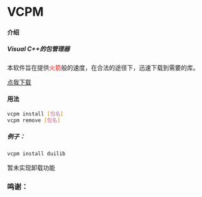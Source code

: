 # VCPM

#### 介绍
##### Visual C++的包管理器

本软件旨在提供<font color='red'>火箭</font>般的速度，在合法的途径下，迅速下载到需要的库。

[点我下载](https://www.lanzous.com/ia8d9pa)

#### 用法
```bash
vcpm install [包名]
vcpm remove [包名]
```
##### 例子：
```bash
vcpm install duilib
```
暂未实现卸载功能
### 鸣谢：
